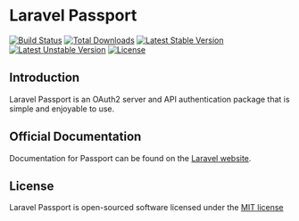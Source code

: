 # Laravel Passport

[![Build Status](https://travis-ci.org/laravel/passport.svg)](https://travis-ci.org/laravel/passport)
[![Total Downloads](https://poser.pugx.org/laravel/passport/d/total.svg)](https://packagist.org/packages/laravel/passport)
[![Latest Stable Version](https://poser.pugx.org/laravel/passport/v/stable.svg)](https://packagist.org/packages/laravel/passport)
[![Latest Unstable Version](https://poser.pugx.org/laravel/passport/v/unstable.svg)](https://packagist.org/packages/laravel/passport)
[![License](https://poser.pugx.org/laravel/passport/license.svg)](https://packagist.org/packages/laravel/passport)

## Introduction

Laravel Passport is an OAuth2 server and API authentication package that is simple and enjoyable to use.

## Official Documentation

Documentation for Passport can be found on the [Laravel website](http://laravel.com/docs/api-authentication).

## License

Laravel Passport is open-sourced software licensed under the [MIT license](http://opensource.org/licenses/MIT)
